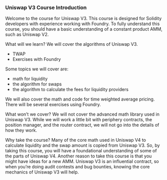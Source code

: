 ### Uniswap V3 Course Introduction

Welcome to the course for Uniswap V3. This course is designed for Solidity developers with experience working with Foundry. To fully understand this course, you should have a basic understanding of a constant product AMM, such as Uniswap V2.

What will we learn?
We will cover the algorithms of Uniswap V3.
- TWAP
- Exercises with Foundry

Some topics we will cover are:
- math for liquidity
- the algorithm for swaps
- the algorithm to calculate the fees for liquidity providers

We will also cover the math and code for time weighted average pricing. There will be several exercises using Foundry.

What won’t we cover?
We will not cover the advanced math library used in Uniswap V3. While we will work a little bit with periphery contracts, the position manager, and the router contract, we will not go into the details of how they work.

Why take the course?
Many of the core math used in Uniswap V4 to calculate liquidity and the swap amount is copied from Uniswap V3. So, by taking this course, you will have a foundational understanding of some of the parts of Uniswap V4.
Another reason to take this course is that you might have ideas for a new AMM. Uniswap V3 is an influential contract, so when you’re doing audit contests and bug bounties, knowing the core mechanics of Uniswap V3 will help.
